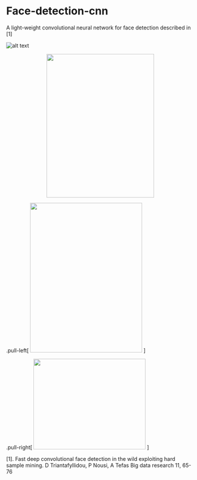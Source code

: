 # Face-detection-cnn

A light-weight convolutional neural network for face detection described in [1]

![alt text](https://github.com/danaitri/papers/blob/master/BigDataResearch/detection_examples/12_Group_Group_12_Group_Group_12_201.jpg.jpgdetected00.jpg)

<p align="center">
<img width="288" height="384" src="https://github.com/danaitri/papers/blob/master/BigDataResearch/FDDB000000.jpg">
</p>
.pull-left[
<img src="https://github.com/danaitri/papers/blob/master/BigDataResearch/FDDB000000.jpg" width=300 height=400>
]

.pull-right[
<img src="https://github.com/danaitri/papers/blob/master/ICPR/example3.jpg" width=300 height=242>
]


[1]. Fast deep convolutional face detection in the wild exploiting hard sample mining. D Triantafyllidou, P Nousi, A Tefas Big data research 11, 65-76


